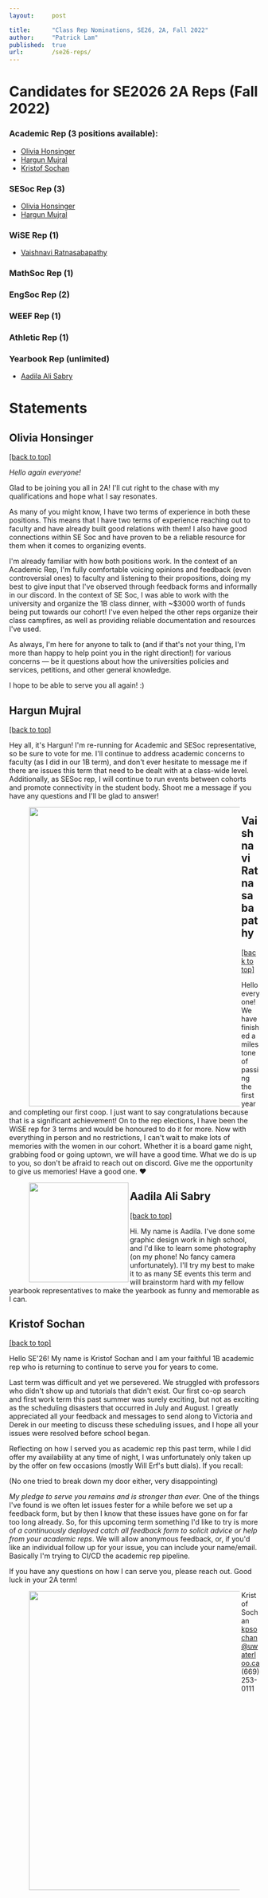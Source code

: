 ```yaml
---
layout:     post

title:      "Class Rep Nominations, SE26, 2A, Fall 2022"
author:     "Patrick Lam"
published:  true
url:        /se26-reps/
---
```


<style>
 .intro-header { display: none; }
 .sidebar-container { display: none; }
</style>

# Candidates for SE2026 2A Reps (Fall 2022)

### Academic Rep (3 positions available): 
* [Olivia Honsinger](#olivia-honsinger)
* [Hargun Mujral](#hargun-mujral)
* [Kristof Sochan](#kristof-sochan)

### SESoc Rep (3)
* [Olivia Honsinger](#olivia-honsinger)
* [Hargun Mujral](#hargun-mujral)

### WiSE Rep (1)
* [Vaishnavi Ratnasabapathy](#vaishnavi-ratnasabapathy)

### MathSoc Rep (1)

### EngSoc Rep (2)

### WEEF Rep (1)

### Athletic Rep (1)

### Yearbook Rep (unlimited)
* [Aadila Ali Sabry](#aadila-ali-sabra)



# Statements

## Olivia Honsinger
[[back to top]](#candidates)

*Hello again everyone!*

Glad to be joining you all in 2A! I'll cut right to the chase with my qualifications and hope what I say resonates.

As many of you might know, I have two terms of experience in both these positions. This means that I have two terms of experience reaching out to faculty and have already built good relations with them! I also have good connections within SE Soc and have proven to be a reliable resource for them when it comes to organizing events. 


I'm already familiar with how both positions work. In the context of an Academic Rep, I'm fully comfortable voicing opinions and feedback (even controversial ones) to faculty and listening to their propositions, doing my best to give input that I've observed through feedback forms and informally in our discord. In the context of SE Soc, I was able to work with the university and organize the 1B class dinner, with ~$3000 worth of funds being put towards our cohort! I've even helped the other reps organize their class campfires, as well as providing reliable documentation and resources I've used. 

As always, I'm here for anyone to talk to (and if that's not your thing, I'm more than happy to help point you in the right direction!) for various concerns — be it questions about how the universities policies and services, petitions, and other general knowledge. 

I hope to be able to serve you all again! :)


## Hargun Mujral
[[back to top]](#candidates)

Hey all, it's Hargun! I'm re-running for Academic and SESoc representative, so be sure to vote for me. I'll continue to address academic concerns to faculty (as I did in our 1B term), and don't ever hesitate to message me if there are issues this term that need to be dealt with at a class-wide level. Additionally, as SESoc rep, I will continue to run events between cohorts and promote connectivity in the student body. Shoot me a message if you have any questions and I'll be glad to answer!

<figure><div class="carousel-inner"><img src="/img/se26-reps/hargun-mujral/cachedImage.webp" width="600" style="display:block" align="left"></div></figure>

## Vaishnavi Ratnasabapathy
[[back to top]](#candidates)

Hello everyone! We have finished a milestone of passing the first year and completing our first coop. I just want to say congratulations because that is a significant achievement! On to the rep elections, I have been the WiSE rep for 3 terms and would be honoured to do it for more. Now with everything in person and no restrictions, I can't wait to make lots of memories with the women in our cohort. Whether it is a board game night, grabbing food or going uptown, we will have a good time. What we do is up to you, so don't be afraid to reach out on discord. Give me the opportunity to give us memories! Have a good one. ❤️

<figure><div class="carousel-inner"><img src="/img/se26-reps/vaishnavi-ratnasabapathy/image.webp" width="200" style="display:block" align="left"></div></figure>

## Aadila Ali Sabry
[[back to top]](#candidates)

Hi. My name is Aadila. I've done some graphic design work in high school, and I'd like to learn some photography (on my phone! No fancy camera unfortunately). I'll try my best to make it to as many SE events this term and will brainstorm hard with my fellow yearbook representatives to make the yearbook as funny and memorable as I can.

## Kristof Sochan
[[back to top]](#candidates)

Hello SE'26! My name is Kristof Sochan and I am your faithful 1B academic rep who is returning to continue to serve you for years to come.

Last term was difficult and yet we persevered. We struggled with professors who didn't show up and tutorials that didn't exist. Our first co-op search and first work term this past summer was surely exciting, but not as exciting as the scheduling disasters that occurred in July and August. I greatly appreciated all your feedback and messages to send along to Victoria and Derek in our meeting to discuss these scheduling issues, and I hope all your issues were resolved before school began.

Reflecting on how I served you as academic rep this past term, while I did offer my availability at any time of night, I was unfortunately only taken up by the offer on few occasions (mostly Will Erf's butt dials). If you recall:

(No one tried to break down my door either, very disappointing)

*My pledge to serve you remains and is stronger than ever.* One of the things I've found is we often let issues fester for a while before we set up a feedback form, but by then I know that these issues have gone on for far too long already. So, for this upcoming term something I'd like to try is more of *a continuously deployed catch all feedback form to solicit advice or help from your academic reps*. We will allow anonymous feedback, or, if you'd like an individual follow up for your issue, you can include your name/email. Basically I'm trying to CI/CD the academic rep pipeline.

If you have any questions on how I can serve you, please reach out. Good luck in your 2A term!

<figure><div class="carousel-inner"><img src="/img/se26-reps/kristof-sochan/kpsochan.webp" width="600" style="display:block" align="left"></div></figure>

Kristof Sochan
kpsochan@uwaterloo.ca
(669) 253-0111

